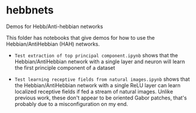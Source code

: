 # hebbnets
Demos for Hebb/Anti-hebbian networks

This folder has notebooks that give demos for how to use the Hebbian/AntiHebbian (HAH) networks.

* `Test extraction of top principal component.ipynb` shows that the Hebbian/AntiHebbian network with a single layer and neuron will learn the first principle component of a dataset

* `Test learning receptive fields from natural images.ipynb` shows that the Hebbian/AntiHebbian network with a single ReLU layer can learn localized receptive fields if fed a stream of natural images. Unlike previous work, these don't appear to be oriented Gabor patches, that's probably due to a misconfiguration on my end.
